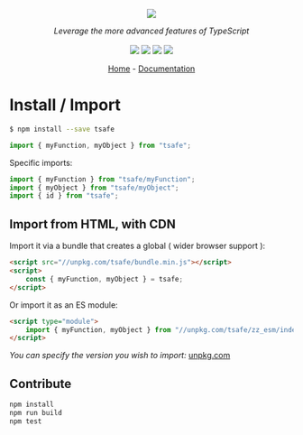 <p align="center">
    <img src="https://user-images.githubusercontent.com/6702424/80216211-00ef5280-863e-11ea-81de-59f3a3d4b8e4.png">  
</p>
<p align="center">
    <i>Leverage the more advanced features of TypeScript</i>
    <br>
    <br>
    <img src="https://github.com/garronej/tsafe/workflows/ci/badge.svg?branch=main">
    <img src="https://img.shields.io/bundlephobia/minzip/tsafe">
    <img src="https://img.shields.io/npm/dw/tsafe">
    <img src="https://img.shields.io/npm/l/tsafe">
</p>
<p align="center">
  <a href="https://github.com/garronej/tsafe">Home</a>
  -
  <a href="https://github.com/garronej/tsafe">Documentation</a>
</p>

# Install / Import

```bash
$ npm install --save tsafe
```

```typescript
import { myFunction, myObject } from "tsafe";
```

Specific imports:

```typescript
import { myFunction } from "tsafe/myFunction";
import { myObject } from "tsafe/myObject";
import { id } from "tsafe";
```

## Import from HTML, with CDN

Import it via a bundle that creates a global ( wider browser support ):

```html
<script src="//unpkg.com/tsafe/bundle.min.js"></script>
<script>
    const { myFunction, myObject } = tsafe;
</script>
```

Or import it as an ES module:

```html
<script type="module">
    import { myFunction, myObject } from "//unpkg.com/tsafe/zz_esm/index.js";
</script>
```

_You can specify the version you wish to import:_ [unpkg.com](https://unpkg.com)

## Contribute

```bash
npm install
npm run build
npm test
```
